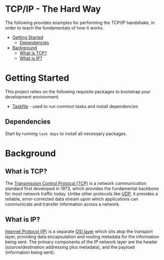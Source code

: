 # TCP/IP - The Hard Way <!-- omit in toc -->
The following provides examples for performing the TCP/IP handshake, in order to teach the fundamentals of how it works.

- [Getting Started](#getting-started)
  - [Dependencies](#dependencies)
- [Background](#background)
  - [What is TCP?](#what-is-tcp)
  - [What is IP?](#what-is-ip)
# Getting Started
This project relies on the following requisite packages to bootstrap your development environment.
- [Taskfile](https://taskfile.dev) - used to run common tasks and install dependencies

## Dependencies
Start by running `task deps` to install all necessary packages.


# Background
## What is TCP?
The [Transmission Control Protocol (TCP)](https://en.wikipedia.org/wiki/Transmission_Control_Protocol) is a network communication standard first developed in 1973, which provides the fundamental backbone for most network traffic today. Unlike other protocols like [UDP](https://en.wikipedia.org/wiki/User_Datagram_Protocol), it provides a reliable, error-corrected data stream upon which applications can communicate and transfer information across a network.

## What is IP?
[Internet Protocol (IP)](https://en.wikipedia.org/wiki/Internet_Protocol) is a separate [OSI layer](https://en.wikipedia.org/wiki/OSI_model) which sits atop the transport layer, providing data encapsulation and routing metadata for the information being sent. The primary components of the IP network layer are the header (source/destination addressing plus metadata), and the payload (information being sent).
